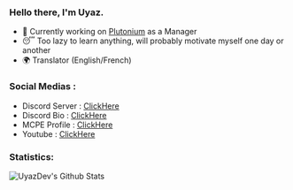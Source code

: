 ### Hello there, I'm Uyaz.


- 🔭 Currently working on [Plutonium](https://discord.gg/rp2ka3RNq7) as a Manager
- 😴 Too lazy to learn anything, will probably motivate myself one day or another
- 🌍 Translator (English/French)


### Social Medias :

- Discord Server : [ClickHere](https://discord.gg/rp2ka3RNq7)
- Discord Bio : [ClickHere](https://discord.bio/Uyaz)
- MCPE Profile : [ClickHere](https://xboxgamertag.com/search/Uyaz)
- Youtube : [ClickHere](https://www.youtube.com/c/uyazz)


### Statistics:

<img align="left" alt="UyazDev's Github Stats" src="https://github-readme-stats.vercel.app/api?username=UyazDev&show_icons=true&hide_border=true&theme=prussian" />
